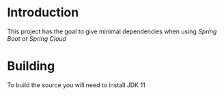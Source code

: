 # Introduction

This project has the goal to give minimal dependencies when using *Spring Boot* or *Spring Cloud*

# Building

To build the source you will need to install JDK 11